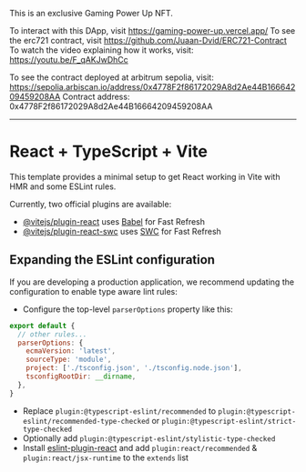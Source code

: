 
This is an exclusive Gaming Power Up NFT.

To interact with this DApp, visit https://gaming-power-up.vercel.app/
To see the erc721 contract, visit https://github.com/Juaan-Dvid/ERC721-Contract
To watch the video explaining how it works, visit: https://youtu.be/F_qAKJwDhCc

To see the contract deployed at arbitrum sepolia, visit: https://sepolia.arbiscan.io/address/0x4778F2f86172029A8d2Ae44B16664209459208AA
Contract address: 0x4778F2f86172029A8d2Ae44B16664209459208AA

-----------------------------------------------------------------------------------------------------------------------------------------

# React + TypeScript + Vite

This template provides a minimal setup to get React working in Vite with HMR and some ESLint rules.

Currently, two official plugins are available:

- [@vitejs/plugin-react](https://github.com/vitejs/vite-plugin-react/blob/main/packages/plugin-react/README.md) uses [Babel](https://babeljs.io/) for Fast Refresh
- [@vitejs/plugin-react-swc](https://github.com/vitejs/vite-plugin-react-swc) uses [SWC](https://swc.rs/) for Fast Refresh

## Expanding the ESLint configuration

If you are developing a production application, we recommend updating the configuration to enable type aware lint rules:

- Configure the top-level `parserOptions` property like this:

```js
export default {
  // other rules...
  parserOptions: {
    ecmaVersion: 'latest',
    sourceType: 'module',
    project: ['./tsconfig.json', './tsconfig.node.json'],
    tsconfigRootDir: __dirname,
  },
}
```

- Replace `plugin:@typescript-eslint/recommended` to `plugin:@typescript-eslint/recommended-type-checked` or `plugin:@typescript-eslint/strict-type-checked`
- Optionally add `plugin:@typescript-eslint/stylistic-type-checked`
- Install [eslint-plugin-react](https://github.com/jsx-eslint/eslint-plugin-react) and add `plugin:react/recommended` & `plugin:react/jsx-runtime` to the `extends` list
